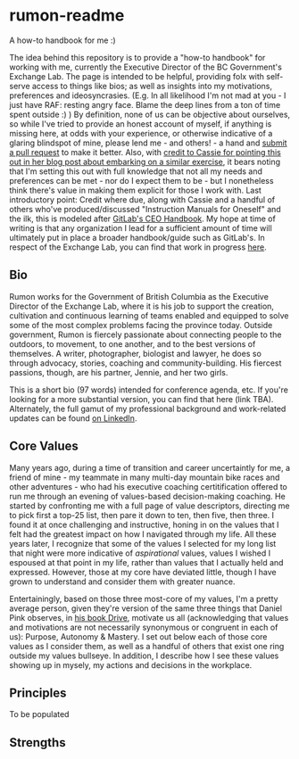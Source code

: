 # rumon-readme
A how-to handbook for me :)

The idea behind this repository is to provide a "how-to handbook" for working with me, currently the Executive Director of the BC Government's Exchange Lab. The page is intended to be helpful, providing folx with self-serve access to things like bios; as well as insights into my motivations, preferences and ideosyncrasies. (E.g. In all likelihood I'm not mad at you - I just have RAF: resting angry face. Blame the deep lines from a ton of time spent outside :) ) By definition, none of us can be objective about ourselves, so while I've tried to provide an honest account of myself, if anything is missing here, at odds with your experience, or otherwise indicative of a glaring blindspot of mine, please lend me - and others! - a hand and <a href="https://docs.github.com/en/github/collaborating-with-issues-and-pull-requests/about-pull-requests">submit a pull request</a> to make it better. Also, with <a href="https://cassierobinson.medium.com/a-user-manual-for-me-d3a851fbc694">credit to Cassie for pointing this out in her blog post about embarking on a similar exercise</a>, it bears noting that I'm setting this out with full knowledge that not all my needs and preferences can be met - nor do I expect them to be - but I nonetheless think there's value in making them explicit for those I work with. Last introductory point: Credit where due, along with Cassie and a handful of others who've produced/discussed "Instruction Manuals for Oneself" and the ilk, this is modeled after <a href="https://about.gitlab.com/handbook/ceo/">GitLab's CEO Handbook</a>. My hope at time of writing is that any organization I lead for a sufficient amount of time will ultimately put in place a broader handbook/guide such as GitLab's. In respect of the Exchange Lab, you can find that work in progress <a href="https://bcgov.github.io/ExchangeLabOps/">here</a>.

<H2>Bio</H2>
Rumon works for the Government of British Columbia as the Executive Director of the Exchange Lab, where it is his job to support the creation, cultivation and continuous learning of teams enabled and equipped to solve some of the most complex problems facing the province today. Outside government, Rumon is fiercely passionate about connecting people to the outdoors, to movement, to one another, and to the best versions of themselves. A writer, photographer, biologist and lawyer, he does so through advocacy, stories, coaching and community-building. His fiercest passions, though, are his partner, Jennie, and her two girls.

This is a short bio (97 words) intended for conference agenda, etc. If you're looking for a more substantial version, you can find that here (link TBA). Alternately, the full gamut of my professional background and work-related updates can be found <a href="linkedin.com/in/rumon">on LinkedIn</a>.

<H2>Core Values</H2>
Many years ago, during a time of transition and career uncertaintly for me, a friend of mine - my teammate in many multi-day mountain bike races and other adventures - who had his executive coaching certitification offered to run me through an evening of values-based decision-making coaching. He started by confronting me with a full page of value descriptors, directing me to pick first a top-25 list, then pare it down to ten, then five, then three. I found it at once challenging and instructive, honing in on the values that I felt had the greatest impact on how I navigated through my life. All these years later, I recognize that some of the values I selected for my long list that night were more indicative of <i>aspirational</i> values, values I wished I espoused at that point in my life, rather than values that I actually held and expressed. However, those at my core have deviated little, though I have grown to understand and consider them with greater nuance. 

Entertainingly, based on those three most-core of my values, I'm a pretty average person, given they're version of the same three things that Daniel Pink observes, in <a href="https://www.danpink.com/books/drive/">his book Drive</a>, motivate us all (acknowledging that values and motivations are not necessarily synonymous or congruent in each of us): Purpose, Autonomy & Mastery. I set out below each of those core values as I consider them, as well as a handful of others that exist one ring outside my values bullseye. In addition, I describe how I see these values showing up in mysely, my actions and decisions in the workplace.

<H2>Principles</H2>
To be populated

<H2>Strengths</H2>
